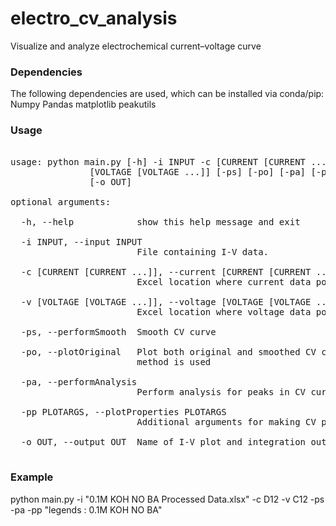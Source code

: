 # electro_cv_analysis
Visualize and analyze electrochemical current–voltage curve 

### Dependencies
The following dependencies are used, which can be installed via conda/pip:
Numpy 
Pandas
matplotlib
peakutils

### Usage

<pre>

usage: python main.py [-h] -i INPUT -c [CURRENT [CURRENT ...]] -v
               [VOLTAGE [VOLTAGE ...]] [-ps] [-po] [-pa] [-pp PLOTARGS]
               [-o OUT]

optional arguments:

  -h, --help            show this help message and exit
  
  -i INPUT, --input INPUT
                        File containing I-V data.
                        
  -c [CURRENT [CURRENT ...]], --current [CURRENT [CURRENT ...]]
                        Excel location where current data pop up: -i D12, F12
                        
  -v [VOLTAGE [VOLTAGE ...]], --voltage [VOLTAGE [VOLTAGE ...]]
                        Excel location where voltage data pop up: -i C12, E12
                       
  -ps, --performSmooth  Smooth CV curve
  
  -po, --plotOriginal   Plot both original and smoothed CV curve when smooth
                        method is used
  
  -pa, --performAnalysis
                        Perform analysis for peaks in CV curve
  
  -pp PLOTARGS, --plotProperties PLOTARGS
                        Additional arguments for making CV plot
  
  -o OUT, --output OUT  Name of I-V plot and integration output file
  
</pre>
  
### Example 
  python main.py -i "0.1M KOH NO BA Processed Data.xlsx" -c D12 -v C12 -ps -pa -pp "legends : 0.1M KOH NO BA"
  
  
